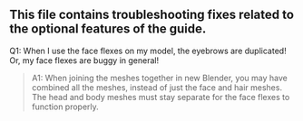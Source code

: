 ## This file contains troubleshooting fixes related to the optional features of the guide.

Q1: When I use the face flexes on my model, the eyebrows are duplicated! Or, my face flexes are buggy in general!

> A1: When joining the meshes together in new Blender, you may have combined all the meshes, instead of just the face and hair meshes. The head and body meshes must stay separate for the face flexes to function properly.
